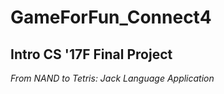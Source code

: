 # GameForFun_Connect4

## Intro CS '17F Final Project 
*From NAND to Tetris: Jack Language Application*
